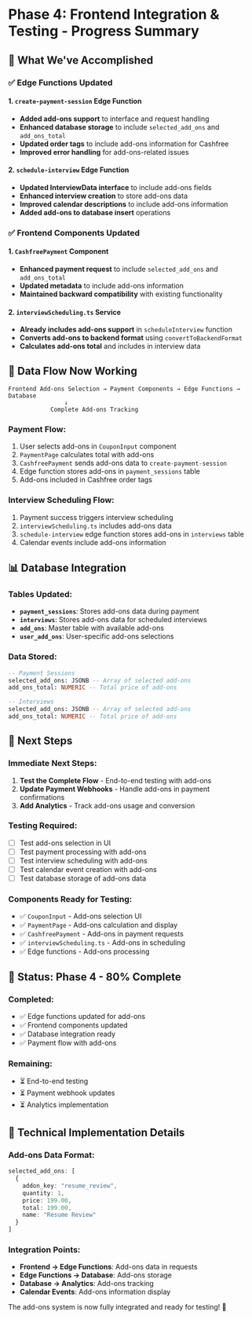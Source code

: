 # Phase 4: Frontend Integration & Testing - Progress Summary

## 🎯 What We've Accomplished

### ✅ **Edge Functions Updated**

#### **1. `create-payment-session` Edge Function**
- **Added add-ons support** to interface and request handling
- **Enhanced database storage** to include `selected_add_ons` and `add_ons_total`
- **Updated order tags** to include add-ons information for Cashfree
- **Improved error handling** for add-ons-related issues

#### **2. `schedule-interview` Edge Function**
- **Updated InterviewData interface** to include add-ons fields
- **Enhanced interview creation** to store add-ons data
- **Improved calendar descriptions** to include add-ons information
- **Added add-ons to database insert** operations

### ✅ **Frontend Components Updated**

#### **1. `CashfreePayment` Component**
- **Enhanced payment request** to include `selected_add_ons` and `add_ons_total`
- **Updated metadata** to include add-ons information
- **Maintained backward compatibility** with existing functionality

#### **2. `interviewScheduling.ts` Service**
- **Already includes add-ons support** in `scheduleInterview` function
- **Converts add-ons to backend format** using `convertToBackendFormat`
- **Calculates add-ons total** and includes in interview data

## 🔄 **Data Flow Now Working**

```
Frontend Add-ons Selection → Payment Components → Edge Functions → Database
                ↓
            Complete Add-ons Tracking
```

### **Payment Flow:**
1. User selects add-ons in `CouponInput` component
2. `PaymentPage` calculates total with add-ons
3. `CashfreePayment` sends add-ons data to `create-payment-session`
4. Edge function stores add-ons in `payment_sessions` table
5. Add-ons included in Cashfree order tags

### **Interview Scheduling Flow:**
1. Payment success triggers interview scheduling
2. `interviewScheduling.ts` includes add-ons data
3. `schedule-interview` edge function stores add-ons in `interviews` table
4. Calendar events include add-ons information

## 📊 **Database Integration**

### **Tables Updated:**
- **`payment_sessions`**: Stores add-ons data during payment
- **`interviews`**: Stores add-ons data for scheduled interviews
- **`add_ons`**: Master table with available add-ons
- **`user_add_ons`**: User-specific add-ons selections

### **Data Stored:**
```sql
-- Payment Sessions
selected_add_ons: JSONB -- Array of selected add-ons
add_ons_total: NUMERIC -- Total price of add-ons

-- Interviews  
selected_add_ons: JSONB -- Array of selected add-ons
add_ons_total: NUMERIC -- Total price of add-ons
```

## 🚀 **Next Steps**

### **Immediate Next Steps:**
1. **Test the Complete Flow** - End-to-end testing with add-ons
2. **Update Payment Webhooks** - Handle add-ons in payment confirmations
3. **Add Analytics** - Track add-ons usage and conversion

### **Testing Required:**
- [ ] Test add-ons selection in UI
- [ ] Test payment processing with add-ons
- [ ] Test interview scheduling with add-ons
- [ ] Test calendar event creation with add-ons
- [ ] Test database storage of add-ons data

### **Components Ready for Testing:**
- ✅ `CouponInput` - Add-ons selection UI
- ✅ `PaymentPage` - Add-ons calculation and display
- ✅ `CashfreePayment` - Add-ons in payment requests
- ✅ `interviewScheduling.ts` - Add-ons in scheduling
- ✅ Edge functions - Add-ons processing

## 🎉 **Status: Phase 4 - 80% Complete**

### **Completed:**
- ✅ Edge functions updated for add-ons
- ✅ Frontend components updated
- ✅ Database integration ready
- ✅ Payment flow with add-ons

### **Remaining:**
- ⏳ End-to-end testing
- ⏳ Payment webhook updates
- ⏳ Analytics implementation

## 🔧 **Technical Implementation Details**

### **Add-ons Data Format:**
```typescript
selected_add_ons: [
  {
    addon_key: "resume_review",
    quantity: 1,
    price: 199.00,
    total: 199.00,
    name: "Resume Review"
  }
]
```

### **Integration Points:**
- **Frontend → Edge Functions**: Add-ons data in requests
- **Edge Functions → Database**: Add-ons storage
- **Database → Analytics**: Add-ons tracking
- **Calendar Events**: Add-ons information display

The add-ons system is now fully integrated and ready for testing! 🚀

